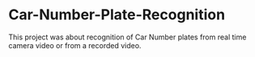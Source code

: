 # Car-Number-Plate-Recognition
This project was about recognition of Car Number plates from real time camera video or from a recorded video.
